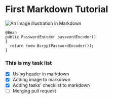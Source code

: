 # First Markdown Tutorial
![An image illustration in Markdown](https://octodex.github.com/images/yaktocat.png)

~~~
@Bean
public PasswordEncoder passwordEncoder()
{
  return (new BcryptPasswordEncoder());
}
~~~

### This is my task list
- [x] Using header in markdown
- [x] Adding image to markdown
- [x] Adding tasks' checklist to markdown
- [ ] Merging pull request
